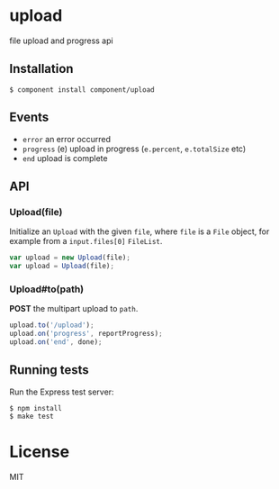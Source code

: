 
# upload

  file upload and progress api

## Installation

    $ component install component/upload

## Events

  - `error` an error occurred
  - `progress` (e) upload in progress (`e.percent`, `e.totalSize` etc)
  - `end` upload is complete

## API

### Upload(file)

  Initialize an `Upload` with the given `file`, where `file`
  is a `File` object, for example from a `input.files[0]` `FileList`.

```js
var upload = new Upload(file);
var upload = Upload(file);
```

### Upload#to(path)

  __POST__ the multipart upload to `path`.

```js
upload.to('/upload');
upload.on('progress', reportProgress);
upload.on('end', done);
```

## Running tests

  Run the Express test server:

```
$ npm install
$ make test
```

# License

  MIT

